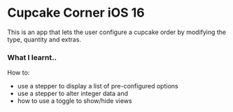 #  Cupcake Corner iOS 16
This is an app that lets the user configure a cupcake order by modifying the type, quantity and
extras.  

### What I learnt..
How to:
- use a stepper to display a list of pre-configured options
- use a stepper to alter integer data and
- how to use a toggle to show/hide views  
